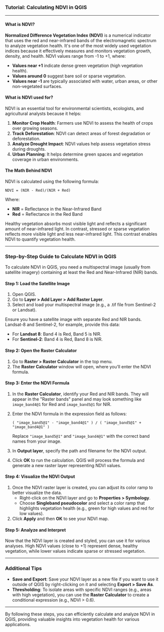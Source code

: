 ### Tutorial: Calculating NDVI in QGIS

---

#### **What is NDVI?**

**Normalized Difference Vegetation Index (NDVI)** is a numerical indicator that uses the red and near-infrared bands of the electromagnetic spectrum to analyze vegetation health. It's one of the most widely used vegetation indices because it effectively measures and monitors vegetation growth, density, and health. NDVI values range from -1 to +1, where:

- **Values near +1** indicate dense green vegetation (high vegetation health).
- **Values around 0** suggest bare soil or sparse vegetation.
- **Values near -1** are typically associated with water, urban areas, or other non-vegetated surfaces.

#### **What is NDVI used for?**

NDVI is an essential tool for environmental scientists, ecologists, and agricultural analysts because it helps:

1. **Monitor Crop Health**: Farmers use NDVI to assess the health of crops over growing seasons.
2. **Track Deforestation**: NDVI can detect areas of forest degradation or deforestation.
3. **Analyze Drought Impact**: NDVI values help assess vegetation stress during droughts.
4. **Urban Planning**: It helps determine green spaces and vegetation coverage in urban environments.

#### **The Math Behind NDVI**

NDVI is calculated using the following formula:

`NDVI = (NIR - Red)/(NIR + Red)`

Where:

- **NIR** = Reflectance in the Near-Infrared Band
- **Red** = Reflectance in the Red Band

Healthy vegetation absorbs most visible light and reflects a significant amount of near-infrared light. In contrast, stressed or sparse vegetation reflects more visible light and less near-infrared light. This contrast enables NDVI to quantify vegetation health.

---

### **Step-by-Step Guide to Calculate NDVI in QGIS**

To calculate NDVI in QGIS, you need a multispectral image (usually from satellite imagery) containing at least the Red and Near-Infrared (NIR) bands.

#### **Step 1: Load the Satellite Image**

1. Open QGIS.
2. Go to **Layer > Add Layer > Add Raster Layer**.
3. Select and load your multispectral image (e.g., a .tif file from Sentinel-2 or Landsat).

Ensure you have a satellite image with separate Red and NIR bands. Landsat-8 and Sentinel-2, for example, provide this data:
   - For **Landsat 8**: Band 4 is Red, Band 5 is NIR.
   - For **Sentinel-2**: Band 4 is Red, Band 8 is NIR.

#### **Step 2: Open the Raster Calculator**

1. Go to **Raster > Raster Calculator** in the top menu.
2. The **Raster Calculator** window will open, where you’ll enter the NDVI formula.

#### **Step 3: Enter the NDVI Formula**

1. In the **Raster Calculator**, identify your Red and NIR bands. They will appear in the "Raster bands" panel and may look something like `image_band4@1` for Red and `image_band5@1` for NIR.
2. Enter the NDVI formula in the expression field as follows:

   ```plaintext
   ( "image_band5@1" - "image_band4@1" ) / ( "image_band5@1" + "image_band4@1" )
   ```

   Replace `"image_band5@1"` and `"image_band4@1"` with the correct band names from your image.

3. In **Output layer**, specify the path and filename for the NDVI output.

4. Click **OK** to run the calculation. QGIS will process the formula and generate a new raster layer representing NDVI values.

#### **Step 4: Visualize the NDVI Output**

1. Once the NDVI raster layer is created, you can adjust its color ramp to better visualize the data.
   - Right-click on the NDVI layer and go to **Properties > Symbology**.
   - Choose **Singleband pseudocolor** and select a color ramp that highlights vegetation health (e.g., green for high values and red for low values).
2. Click **Apply** and then **OK** to see your NDVI map.

#### **Step 5: Analyze and Interpret**

Now that the NDVI layer is created and styled, you can use it for various analyses. High NDVI values (close to +1) represent dense, healthy vegetation, while lower values indicate sparse or stressed vegetation.

---

### **Additional Tips**

- **Save and Export**: Save your NDVI layer as a new file if you want to use it outside of QGIS by right-clicking on it and selecting **Export > Save As**.
- **Thresholding**: To isolate areas with specific NDVI ranges (e.g., areas with high vegetation), you can use the **Raster Calculator** to create a conditional expression (e.g., NDVI > 0.6).

---

By following these steps, you can efficiently calculate and analyze NDVI in QGIS, providing valuable insights into vegetation health for various applications.